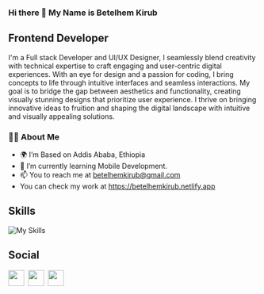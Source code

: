 ### Hi there 👋 My Name is Betelhem Kirub
## Frontend Developer

I'm a Full stack Developer and UI/UX Designer, I seamlessly blend creativity with technical expertise to craft engaging and user-centric digital experiences. With an eye for design and a passion for coding, I bring concepts to life through intuitive interfaces and seamless interactions. My goal is to bridge the gap between aesthetics and functionality, creating visually stunning designs that prioritize user experience. I thrive on bringing innovative ideas to fruition and shaping the digital landscape with intuitive and visually appealing solutions.

### 👩‍💻 About Me 

-  🌍 I’m Based on Addis Ababa, Ethiopia
-  🧠 I’m currently learning Mobile Development.
-  📫 You to reach me at betelhemkirub@gmail.com
-  You can check my work at https://betelhemkirub.netlify.app

## Skills

![My Skills](https://skillicons.dev/icons?i=html,css,sass,tailwind,javascript,typescript,react,redux,next,nodejs,express,mongo,git,github,)

## Social

<a href="https://www.twitter.com/klassno3" rel="nofollow"><img src="https://raw.githubusercontent.com/danielcranney/readme-generator/main/public/icons/socials/twitter.svg" width="32" height="32" style="max-width: 100%;"></a>&nbsp;
<a href="https://www.github.com/klassno3"><img src="https://raw.githubusercontent.com/danielcranney/readme-generator/main/public/icons/socials/github.svg" width="32" height="32" style="max-width: 100%;"></a>&nbsp;
<a href="https://www.linkedin.com/in/betelhem-kirub-7830a926b/" rel="nofollow"><img src="https://raw.githubusercontent.com/danielcranney/readme-generator/main/public/icons/socials/linkedin.svg" width="32" height="32" style="max-width: 100%;"></a> &nbsp;
